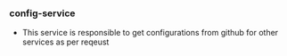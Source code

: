 ### config-service
- This service is responsible to get configurations from github for other services as per reqeust